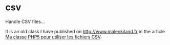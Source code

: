 csv
===

Handle CSV files…

It is an old class I have published on <http://www.malenkiland.fr> in the article [Ma classe PHP5 pour utiliser les fichiers CSV](http://www.malenkiland.fr/article/classe-php-csv/).
